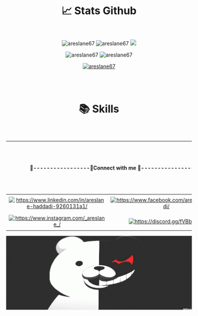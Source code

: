 <h1 align="center"> 📈 Stats Github </h1>
</table>
<br>
<p align="center"> <img src="https://komarev.com/ghpvc/?username=areslane67&label=Profile%20views&color=0e75b6&style=flat" alt="areslane67" />
 <img src="https://img.shields.io/github/last-commit/areslane67/areslane67" alt="areslane67" />
 <img src="https://pageview.vercel.app/?github_user=areslane67" /> </p>
 
 <p align="center"> <img src="https://github-readme-stats.vercel.app/api?username=areslane67&show_icons=true&theme=github_light" alt="areslane67" />
 <img src="https://github-readme-stats.vercel.app/api/top-langs/?username=areslane67" alt="areslane67" /></p>
 
<p align="center"> <a href="https://github.com/ryo-ma/github-profile-trophy"><img src="https://github-profile-trophy.vercel.app/?username=areslane67" alt="areslane67" /></a> </p>


<br>
<br>


# <p align="center"><span>📚 Skills</span></p>

<br>

<table align="center">
	<thead>
		<tr>
			<th colspan="2"><b>📧-----------------📧Connect with me 📧-----------------📧</b></th>
			<th colspan="4"><b>👨‍💻-----------------👨‍💻 Languages and Tools 👨‍💻-----------------👨‍💻</b></th>
		</tr>
	</thead>
	<tbody>
		<tr>
            <td align="center"><a href="https://www.linkedin.com/in/areslane-haddadi-9260131a1/" target="blank"><img align="center" src="https://raw.githubusercontent.com/rahuldkjain/github-profile-readme-generator/master/src/images/icons/Social/linked-in-alt.svg" alt="https://www.linkedin.com/in/areslane-haddadi-9260131a1/" height="30" width="40" /></a></td>
			 <td align="center"><a href="https://www.facebook.com/areslane.haddadi/" target="_blank"><img align="center" src="https://raw.githubusercontent.com/rahuldkjain/github-profile-readme-generator/master/src/images/icons/Social/facebook.svg" alt="https://www.facebook.com/areslane.haddadi/" height="30" width="40" /></a></td>
			<td align="center"><a href="https://www.w3.org/html/" target="_blank"> <img src="https://raw.githubusercontent.com/devicons/devicon/master/icons/html5/html5-original-wordmark.svg" alt="html5" width="40" height="40"/> </a></td>
			 <td align="center"><a href="https://www.w3schools.com/css/" target="_blank"> <img src="https://raw.githubusercontent.com/devicons/devicon/master/icons/css3/css3-original-wordmark.svg" alt="css3" width="40" height="40"/> </a></td>
			<td align="center"><a href="https://developer.mozilla.org/en-US/docs/Web/JavaScript" target="_blank"> <img src="https://raw.githubusercontent.com/devicons/devicon/master/icons/javascript/javascript-original.svg" alt="javascript" width="40" height="40"/> </a></td>
		<td align="center"><a href="https://www.photoshop.com/en" target="_blank"> <img src="https://raw.githubusercontent.com/devicons/devicon/master/icons/photoshop/photoshop-line.svg" alt="photoshop" width="40" height="40"/> </a></td>
		<tr>
			<td align="center"><a href="https://www.instagram.com/_areslane_/" target="blank"><img align="center" src="https://raw.githubusercontent.com/rahuldkjain/github-profile-readme-generator/master/src/images/icons/Social/instagram.svg" alt="https://www.instagram.com/_areslane_/" height="30" width="40" /></a></td>
			<td align="center"><a href="https://discord.gg/https://discord.gg/fVBbJH3f" target="blank"><img align="center" src="https://raw.githubusercontent.com/rahuldkjain/github-profile-readme-generator/master/src/images/icons/Social/discord.svg" alt="https://discord.gg/fVBbJH3f" height="30" width="40" /></a></td>
			<td align="center"><a href="https://www.java.com" target="_blank"> <img src="https://raw.githubusercontent.com/devicons/devicon/master/icons/java/java-original.svg" alt="java" width="40" height="40"/> </a></td>
			<td align="center"><a href="https://www.php.net" target="_blank"> <img src="https://raw.githubusercontent.com/devicons/devicon/master/icons/php/php-original.svg" alt="php" width="40" height="40"/> </a></td>
			<td align="center"><a href="https://www.mysql.com/" target="_blank"> <img src="https://raw.githubusercontent.com/devicons/devicon/master/icons/mysql/mysql-original-wordmark.svg" alt="mysql" width="40" height="40"/> </a></td>
			<td align="center"><a href="https://nodejs.org" target="_blank"> <img src="https://raw.githubusercontent.com/devicons/devicon/master/icons/nodejs/nodejs-original-wordmark.svg" alt="nodejs" width="40" height="40"/> </a></td>
		</tr>		
</tbody>
</table>
		





<img height="200" alt="" width="200%" src="https://raw.githubusercontent.com/areslane67/areslane67/main/monobear-mad.gif" />


			 
